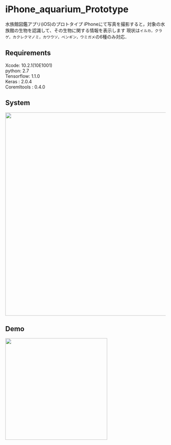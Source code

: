 # iPhone_aquarium_Prototype
水族館図鑑アプリ(iOS)のプロトタイプ 
iPhoneにて写真を撮影すると，対象の水族館の生物を認識して、その生物に関する情報を表示します
現状は`イルカ，クラゲ，カクレクマノミ，カワウソ，ペンギン，ウミガメ`の6種のみ対応．

## Requirements
Xcode:                     10.2.1(10E1001)  
python:                    2.7  
Tensorflow:                1.1.0  
Keras      :               2.0.4  
Coremltools :              0.4.0  

## System
<img src="https://github.com/kazuki80/iPhone_aquarium_Prototype/blob/images/system.png" width="640px">

## Demo
<img src="https://github.com/kazuki80/iPhone_aquarium_Prototype/blob/images/demo_2.gif" width="320px">
